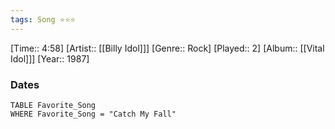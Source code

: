 ```yaml
---
tags: Song ⭐⭐⭐ 
---
```

[Time:: 4:58]
[Artist:: [[Billy Idol]]]
[Genre:: Rock]
[Played:: 2]
[Album:: [[Vital Idol]]]
[Year:: 1987]
### Dates
````dataview
TABLE Favorite_Song
WHERE Favorite_Song = "Catch My Fall"
````